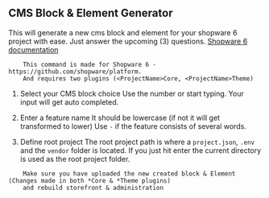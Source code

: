 ## CMS Block & Element Generator

This will generate a new cms block and element for your shopware 6 project with ease.
Just answer the upcoming (3) questions.
[Shopware 6 documentation](https://docs.shopware.com/en/shopware-platform-dev-en/how-to/custom-cms-block)

``` note::
    This command is made for Shopware 6 - https://github.com/shopware/platform.
    And requires two plugins (<ProjectName>Core, <ProjectName>Theme)
```

1. Select your CMS block choice
Use the number or start typing. Your input will get auto completed.

2. Enter a feature name
It should be lowercase (if not it will get transformed to lower)
Use `-` if the feature consists of several words. 

3. Define root project
The root project path is where a `project.json`, `.env` and the `vendor` folder is located.
If you just hit enter the current directory is used as the root project folder.

``` note::
    Make sure you have uploaded the new created block & Element (Changes made in both *Core & *Theme plugins)
    and rebuild storefront & administration
```
